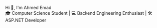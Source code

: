Hi 👋, I'm Ahmed Emad<br>
🎓 Computer Science Student | 💻 Backend Engineering Enthusiast | 🛠️ ASP.NET Developer
